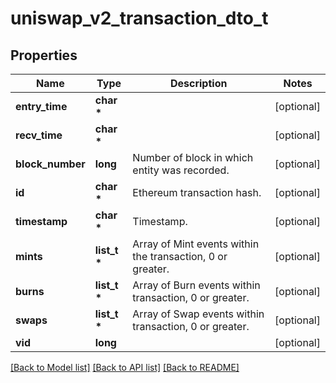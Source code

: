 # uniswap_v2_transaction_dto_t

## Properties
Name | Type | Description | Notes
------------ | ------------- | ------------- | -------------
**entry_time** | **char \*** |  | [optional] 
**recv_time** | **char \*** |  | [optional] 
**block_number** | **long** | Number of block in which entity was recorded. | [optional] 
**id** | **char \*** | Ethereum transaction hash. | [optional] 
**timestamp** | **char \*** | Timestamp. | [optional] 
**mints** | **list_t \*** | Array of Mint events within the transaction, 0 or greater. | [optional] 
**burns** | **list_t \*** | Array of Burn events within transaction, 0 or greater. | [optional] 
**swaps** | **list_t \*** | Array of Swap events within transaction, 0 or greater. | [optional] 
**vid** | **long** |  | [optional] 

[[Back to Model list]](../README.md#documentation-for-models) [[Back to API list]](../README.md#documentation-for-api-endpoints) [[Back to README]](../README.md)


